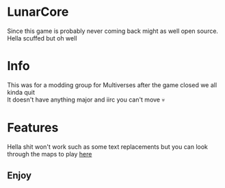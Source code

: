 # LunarCore
Since this game is probably never coming back might as well open source.
<br>
Hella scuffed but oh well
# Info
This was for a modding group for Multiverses after the game closed we all kinda quit
<br>
It doesn't have anything major and iirc you can't move 💀
# Features
Hella shit won't work such as some text replacements but you can look through the maps to play [here](https://github.com/GDBOI101/LunarCore/blob/main/Core.h#L94C5-L111C6)
## Enjoy

